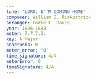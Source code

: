 ```yaml
---
tune: 'LORD, I''M COMING HOME'
composer: William J. Kirkpatrick
arranger: Corie F. Davis
year: 1826-1888
meter: 7.7.7.3.
key: A Major
anacrusis: 0
meter_error: '0'
time_signature: 4/4
meterError: 0
timeSignature: 4/4
---
```

